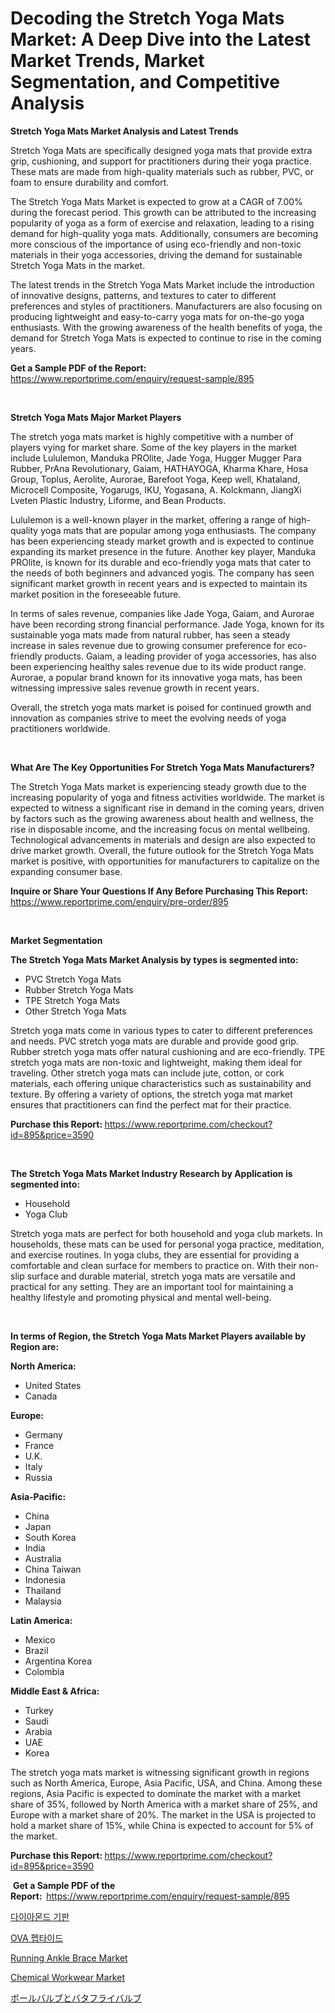 <p><h1>Decoding the Stretch Yoga Mats Market: A Deep Dive into the Latest Market Trends, Market Segmentation, and Competitive Analysis</h1></p><p><strong>Stretch Yoga Mats Market Analysis and Latest Trends</strong></p>
<p><p>Stretch Yoga Mats are specifically designed yoga mats that provide extra grip, cushioning, and support for practitioners during their yoga practice. These mats are made from high-quality materials such as rubber, PVC, or foam to ensure durability and comfort.</p><p>The Stretch Yoga Mats Market is expected to grow at a CAGR of 7.00% during the forecast period. This growth can be attributed to the increasing popularity of yoga as a form of exercise and relaxation, leading to a rising demand for high-quality yoga mats. Additionally, consumers are becoming more conscious of the importance of using eco-friendly and non-toxic materials in their yoga accessories, driving the demand for sustainable Stretch Yoga Mats in the market.</p><p>The latest trends in the Stretch Yoga Mats Market include the introduction of innovative designs, patterns, and textures to cater to different preferences and styles of practitioners. Manufacturers are also focusing on producing lightweight and easy-to-carry yoga mats for on-the-go yoga enthusiasts. With the growing awareness of the health benefits of yoga, the demand for Stretch Yoga Mats is expected to continue to rise in the coming years.</p></p>
<p><strong>Get a Sample PDF of the Report:&nbsp;</strong> <a href="https://www.reportprime.com/enquiry/request-sample/895">https://www.reportprime.com/enquiry/request-sample/895</a></p>
<p>&nbsp;</p>
<p><strong>Stretch Yoga Mats Major Market Players</strong></p>
<p><p>The stretch yoga mats market is highly competitive with a number of players vying for market share. Some of the key players in the market include Lululemon, Manduka PROlite, Jade Yoga, Hugger Mugger Para Rubber, PrAna Revolutionary, Gaiam, HATHAYOGA, Kharma Khare, Hosa Group, Toplus, Aerolite, Aurorae, Barefoot Yoga, Keep well, Khataland, Microcell Composite, Yogarugs, IKU, Yogasana, A. Kolckmann, JiangXi Lveten Plastic Industry, Liforme, and Bean Products.</p><p>Lululemon is a well-known player in the market, offering a range of high-quality yoga mats that are popular among yoga enthusiasts. The company has been experiencing steady market growth and is expected to continue expanding its market presence in the future. Another key player, Manduka PROlite, is known for its durable and eco-friendly yoga mats that cater to the needs of both beginners and advanced yogis. The company has seen significant market growth in recent years and is expected to maintain its market position in the foreseeable future.</p><p>In terms of sales revenue, companies like Jade Yoga, Gaiam, and Aurorae have been recording strong financial performance. Jade Yoga, known for its sustainable yoga mats made from natural rubber, has seen a steady increase in sales revenue due to growing consumer preference for eco-friendly products. Gaiam, a leading provider of yoga accessories, has also been experiencing healthy sales revenue due to its wide product range. Aurorae, a popular brand known for its innovative yoga mats, has been witnessing impressive sales revenue growth in recent years.</p><p>Overall, the stretch yoga mats market is poised for continued growth and innovation as companies strive to meet the evolving needs of yoga practitioners worldwide.</p></p>
<p>&nbsp;</p>
<p><strong>What Are The Key Opportunities For Stretch Yoga Mats Manufacturers?</strong></p>
<p><p>The Stretch Yoga Mats market is experiencing steady growth due to the increasing popularity of yoga and fitness activities worldwide. The market is expected to witness a significant rise in demand in the coming years, driven by factors such as the growing awareness about health and wellness, the rise in disposable income, and the increasing focus on mental wellbeing. Technological advancements in materials and design are also expected to drive market growth. Overall, the future outlook for the Stretch Yoga Mats market is positive, with opportunities for manufacturers to capitalize on the expanding consumer base.</p></p>
<p><strong>Inquire or Share Your Questions If Any Before Purchasing This Report:</strong> <a href="https://www.reportprime.com/enquiry/pre-order/895">https://www.reportprime.com/enquiry/pre-order/895</a></p>
<p>&nbsp;</p>
<p><strong>Market Segmentation</strong></p>
<p><strong>The Stretch Yoga Mats Market Analysis by types is segmented into:</strong></p>
<p><ul><li>PVC Stretch Yoga Mats</li><li>Rubber Stretch Yoga Mats</li><li>TPE Stretch Yoga Mats</li><li>Other Stretch Yoga Mats</li></ul></p>
<p><p>Stretch yoga mats come in various types to cater to different preferences and needs. PVC stretch yoga mats are durable and provide good grip. Rubber stretch yoga mats offer natural cushioning and are eco-friendly. TPE stretch yoga mats are non-toxic and lightweight, making them ideal for traveling. Other stretch yoga mats can include jute, cotton, or cork materials, each offering unique characteristics such as sustainability and texture. By offering a variety of options, the stretch yoga mat market ensures that practitioners can find the perfect mat for their practice.</p></p>
<p><strong>Purchase this Report:&nbsp;</strong><a href="https://www.reportprime.com/checkout?id=895&price=3590">https://www.reportprime.com/checkout?id=895&price=3590</a></p>
<p>&nbsp;</p>
<p><strong>The Stretch Yoga Mats Market Industry Research by Application is segmented into:</strong></p>
<p><ul><li>Household</li><li>Yoga Club</li></ul></p>
<p><p>Stretch yoga mats are perfect for both household and yoga club markets. In households, these mats can be used for personal yoga practice, meditation, and exercise routines. In yoga clubs, they are essential for providing a comfortable and clean surface for members to practice on. With their non-slip surface and durable material, stretch yoga mats are versatile and practical for any setting. They are an important tool for maintaining a healthy lifestyle and promoting physical and mental well-being.</p></p>
<p>&nbsp;</p>
<p><strong>In terms of Region, the Stretch Yoga Mats Market Players available by Region are:</strong></p>
<p>
    <p> <strong> North America: </strong>
        <ul>
            <li>United States</li>
            <li>Canada</li>
        </ul>
        </p> 
    <p> <strong> Europe: </strong>
        <ul>
            <li>Germany</li>
            <li>France</li>
            <li>U.K.</li>
            <li>Italy</li>
            <li>Russia</li>
        </ul>
        </p> 
    <p> <strong> Asia-Pacific: </strong>
        <ul>
            <li>China</li>
            <li>Japan</li>
            <li>South Korea</li>
            <li>India</li>
            <li>Australia</li>
            <li>China Taiwan</li>
            <li>Indonesia</li>
            <li>Thailand</li>
            <li>Malaysia</li>
        </ul>
        </p> 
    <p> <strong> Latin America: </strong>
        <ul>
            <li>Mexico</li>
            <li>Brazil</li>
            <li>Argentina Korea</li>
            <li>Colombia</li>
        </ul>
        </p> 
    <p> <strong> Middle East & Africa: </strong>
        <ul>
            <li>Turkey</li>
            <li>Saudi</li>
            <li>Arabia</li>
            <li>UAE</li>
            <li>Korea</li>
        </ul>
    </p>
    </p>
<p><p>The stretch yoga mats market is witnessing significant growth in regions such as North America, Europe, Asia Pacific, USA, and China. Among these regions, Asia Pacific is expected to dominate the market with a market share of 35%, followed by North America with a market share of 25%, and Europe with a market share of 20%. The market in the USA is projected to hold a market share of 15%, while China is expected to account for 5% of the market.</p></p>
<p><strong>Purchase this Report: </strong><a href="https://www.reportprime.com/checkout?id=895&price=3590">https://www.reportprime.com/checkout?id=895&price=3590</a></p>
<p>&nbsp;<strong>Get a Sample PDF of the Report:&nbsp;&nbsp;</strong><a href="https://www.reportprime.com/enquiry/request-sample/895">https://www.reportprime.com/enquiry/request-sample/895</a></p>
<p><strong></strong></p>
<p><p><a href="https://github.com/vs10l4sfg5c/Market-Research-Report-List-1/blob/main/83295523566.md">다이아몬드 기판</a></p><p><a href="https://github.com/crfsywufhm81415/Market-Research-Report-List-1/blob/main/38853113565.md">OVA 펩타이드</a></p><p><a href="https://github.com/Krish2023na/Market-Research-Report-List-3/blob/main/running-ankle-brace-market.md">Running Ankle Brace Market</a></p><p><a href="https://github.com/bmorecock/Market-Research-Report-List-2/blob/main/chemical-workwear-market.md">Chemical Workwear Market</a></p><p><a href="https://github.com/cnnriuez22368/Market-Research-Report-List-1/blob/main/34538023979.md">ボールバルブとバタフライバルブ</a></p></p>
